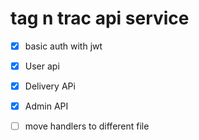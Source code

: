 # tag n trac api service

- [x] basic auth with jwt
- [x] User api
- [x] Delivery APi
- [x] Admin API

- [ ] move handlers to different file
